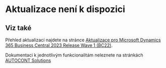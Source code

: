 # Aktualizace není k dispozici

## Viz také

Přehled aktualizací najdete na stránce [Aktualizace pro Microsoft Dynamics 365 Business Central 2023 Release Wave 1 (BC22)](Updates-bc22.md).

Dokumentaci k jednotlivým funkcionalitám neleznete na stránkách [AUTOCONT Solutions](https://muj.autocont.cz/docs/cs-cz/dynamics365/business-central/AC-Solutions/ac-solutions.html)
